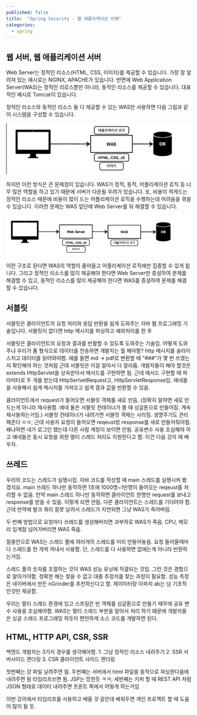 ```yaml
---
published: false
title:  "Spring Security - 웹 애플리케이션 이해"
categories:
  - spring
---
```


## 웹 서버, 웹 애플리케이션 서버

Web Server는 정적인 리소스(HTML, CSS, 이미지)를 제공할 수 있습니다. 가장 잘 알려져 있는 예시로는 NGINX, APACHE가 있습니다. 반면에 Web Application Server(WAS)는 정적인 리로스뿐만 아니라, 동적인 리소스를 제공할 수 있습니다. 대표적인 예시로 Tomcat이 있습니다.

정적인 리소스와 동적인 리소스 둘 다 제공할 수 있는 WAS만 사용하면 다음 그림과 같이 시스템을 구성할 수 있습니다.

![WAS1](https://github.com/02ggang9/02ggang9.github.io/blob/master/_posts/images/spring/mvc/Chapter1/WAS.png?raw=true "출처: 스프링 MVC 1편 - 백엔드 웹 개발 핵심 기술 -김영한-")

하지만 이런 방식은 큰 문제점이 있습니다. WAS가 정적, 동적, 어플리케이션 로직 등 너무 많은 역할을 하고 있기 때문에 서버가 다운될 우려가 있습니다. 또, 비용이 적게드는 정적인 리소스 때문에 비용이 많이 드는 어플리케이션 로직을 수행하는데 어려움을 겪을 수 있습니다. 이러한 문제는 WAS 앞단에 Web Server를 둬 해결할 수 있습니다.

![WAS2](https://github.com/02ggang9/02ggang9.github.io/blob/master/_posts/images/spring/mvc/Chapter1/WAS2.png?raw=true "출처: 스프링 MVC 1편 - 백엔드 웹 개발 핵심 기술 -김영한-")

이런 구조로 된다면 WAS의 역할이 줄어들고 어플리케이션 로직에만 집중할 수 있게 됩니다. 그리고 정적인 리소스를 많이 제공해야 한다면 Web Server만 증설하여 문제를 해결할 수 있고, 동적인 리소스를 많이 제공해야 한다면 WAS를 증설하여 문제를 해결할 수 있습니다.

## 서블릿

서블릿은 클라이언트의 요청 처리와 응답 반환을 쉽게 도와주는 자바 웹 프로그래밍 기술입니다. 서블릿이 없다면 http 메시지를 파싱하고 예외처리를 한 후 

서블릿은 클라이언트의 요청과 결과를 반활할 수 있도록 도와주는 기술임. 어떻게 도와주냐
우리가 폼 형식으로 데이터를 전송하면 개발자는 뭘 해야함? http 메시지를 슬라이스치고 데이터를 읽어와야함. 예를 들면 md -> pdf로 변환할 때 "###"가 몇 번 쓰였는지 확인해야 하는 것처럼 
근데 서블릿은 이걸 알아서 다 잘라줌. 개발자들이 해야 할것은 extends HttpServlet을 상속받아서 메서드를 구현하면 됨. 근데 메서드 구현할 때 파라미터로 두 개를 받는데 HttpSerlvetRequest고, HttpServletResponse임. 애네들을 사용해서 쉽게 메시지를 가져오고 쉽게 결과 값을 반환할 수 있음.

클라이언트에서 request가 들어오면 서블릿 객체를 새로 만듬. (정확히 말하면 새로 만드는게 아니라 재사용함. 얘네 둘은 서블릿 컨테이너가 뜰 때 싱글톤으로 만들어짐. 계속 재사용하는거임.) 서블릿 컨테이너가 내려가면 서블릿 객체는 사라짐. 생명주기도 관리해준다 ㅇㅇ;
근데 사용자 요청이 들어오면 reqeust랑 response를 새로 만들어줘야힘. 왜냐하면 내가 로그인 했는데 다른 사람 계정이 보이면 안됨.
공유변수 사용 조심해야 하고 얘네들은 동시 요청을 위한 멀티 스레드 처리도 지원한다고 함. 이건 다음 강의 때 배우자.


## 쓰레드
우리의 코드는 스레드가 실행시킴. 자바 코드를 작성할 때 main 스레드를 실행시켜 봤겠지요. main 쓰레드 하나만 동작하면 1초에 1000명~1만명이 들어오는 reqeust를 처리할 수 없음. 만약 main 스레드 하나만 동작하면 클라이언트 한명만 request를 보내고 response를 받을 수 있음. 이렇게 되면 안됨. 다른 클라이언트는 스레드를 기다려야 함. 근데 만약에 벌크 쿼리 잘못 날려서 스레드가 지연되면 그냥 WAS가 죽어버림.

두 번째 방법으로 요청마다 쓰레드를 생성해버리면 과부하로 WAS가 죽음. CPU, 메모리 임계점 넘어가버리면 WAS 죽음.

절충안으로 WAS는 스레드 풀에 여러개의 스레드를 미리 만들어놓음. 요청 들어올때마다 스레드를 한 개씩 꺼내서 사용함. 단, 스레드를 다 사용하면 없애는게 아니라 반환하는거임. 

스레드 풀의 숫자를 조절하는 것이 WAS 성능 유닝에 직결되는 것임. 그런 것은 경험으로 알아가야함. 정확한 해는 찾을 수 없고 대충 추정치를 찾는 과정이 필요함. 성능 측정은 네이버에서 만든 nGrinder를 추천하신다고 함. 제이미터랑 아파치 ab는 넘 기초적인것만 제공함.

우리는 멀티 스레드 환경에 있고 스프링은 빈 객체를 싱글톤으로 만들기 때무에 공유 변수 사용을 조심해야함. WAS는 멀티 스레드 부분을 알아서 처리 하기 떄문에 개발자들은 싱글 스레드 프로그래밍 하듯이 편안하게 소스 코드를 개발하면 된다.

## HTML, HTTP API, CSR, SSR
백엔드 개발자는 3가지 경우를 생각해야함. 1. 그냥 정적인 리소스 내려주기 2. SSR 서버사이드 랜더링 3. CSR 클라이언트 사이드 랜더링

첫번째는 걍 파일 날려주면 됨.
두번째는 서버에서 html 파일을 동적으로 파싱한다음에 내려주면 됨 타임리프쓰면 됨. JSP는 망한듯 ㅋㅋ;
세번째는 키퍼 할 때 REST API 처럼 JSON 형태로 데이터 내려주면 프론트 쪽에서 어떻게 하는거임

이번 강의에서 타임리프를 사용하고 배울 것 같은데 배워두면 개인 프로젝트 할 때 도움이 많이 될 듯.

